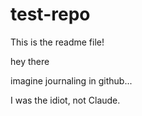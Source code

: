 # test-repo
This is the readme file!


hey there

imagine journaling in github...

I was the idiot, not Claude.

